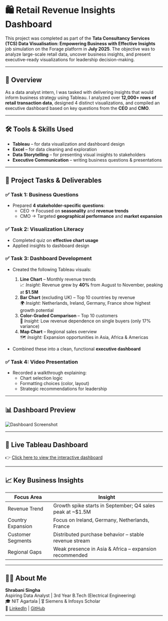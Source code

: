# 🛍️ Retail Revenue Insights Dashboard

This project was completed as part of the **Tata Consultancy Services (TCS) Data Visualisation: Empowering Business with Effective Insights** job simulation on the Forage platform in **July 2025**. The objective was to analyze large-scale retail data, uncover business insights, and present executive-ready visualizations for leadership decision-making.

---

## 📌 Overview

As a data analyst intern, I was tasked with delivering insights that would inform business strategy using Tableau. I analyzed over **12,000+ rows of retail transaction data**, designed 4 distinct visualizations, and compiled an executive dashboard based on key questions from the **CEO** and **CMO**.

---

## 🛠️ Tools & Skills Used

- **Tableau** – for data visualization and dashboard design  
- **Excel** – for data cleaning and exploration  
- **Data Storytelling** – for presenting visual insights to stakeholders  
- **Executive Communication** – writing business questions & presentations  

---

## 🧩 Project Tasks & Deliverables

### ✅ Task 1: Business Questions
- Prepared **4 stakeholder-specific questions**:
  - CEO → Focused on **seasonality** and **revenue trends**
  - CMO → Targeted **geographical performance** and **market expansion**

### ✅ Task 2: Visualization Literacy
- Completed quiz on **effective chart usage**
- Applied insights to dashboard design

### ✅ Task 3: Dashboard Development
- Created the following Tableau visuals:
  1. **Line Chart** – Monthly revenue trends  
     📈 *Insight:* Revenue grew by **40%** from August to November, peaking at **$1.5M**
  2. **Bar Chart** (excluding UK) – Top 10 countries by revenue  
     🌍 *Insight:* Netherlands, Ireland, Germany, France show highest growth potential
  3. **Color-Graded Comparison** – Top 10 customers  
     👥 *Insight:* Low revenue dependence on single buyers (only 17% variance)
  4. **Map Chart** – Regional sales overview  
     🗺️ *Insight:* Expansion opportunities in Asia, Africa & Americas

- Combined these into a clean, functional **executive dashboard**

### ✅ Task 4: Video Presentation
- Recorded a walkthrough explaining:
  - Chart selection logic
  - Formatting choices (color, layout)
  - Strategic recommendations for leadership

---

## 📊 Dashboard Preview

![Dashboard Screenshot](./dashboard_tcs_image.png)

---

## 🔗 Live Tableau Dashboard

👉 [Click here to view the interactive dashboard]([https://public.tableau.com/views/YourDashboardName/Sheet1](https://public.tableau.com/views/OnlineRetailAnalysis_17527648931960/OnlineRetailAnalysis?:language=en-US&:sid=&:redirect=auth&:display_count=n&:origin=viz_share_link))  

---

## 📈 Key Business Insights

|            Focus Area                |                           Insight                         |
|--------------------------------------|-----------------------------------------------------------|
|            Revenue Trend             | Growth spike starts in September; Q4 sales peak at ~$1.5M |
|          Country Expansion           |      Focus on Ireland, Germany, Netherlands, France       |
|          Customer Segments           |   Distributed purchase behavior – stable revenue stream   |
|           Regional Gaps              |   Weak presence in Asia & Africa – expansion recommended  |

---




## 👩‍💼 About Me

**Shrabani Singha**  
Aspiring Data Analyst | 3rd Year B.Tech (Electrical Engineering)  
🎓 NIT Agartala | 🎖️ Siemens & Infosys Scholar  
📧 [LinkedIn](www.linkedin.com/in/shrabani-singha) | [GitHub](github.com/shb-sn)

---



